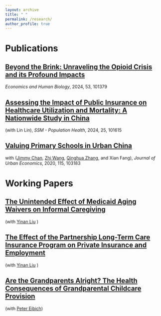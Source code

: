 ```yaml
---
layout: archive
title: " "
permalink: /research/
author_profile: true
---
```


Publications
======
## [Beyond the Brink: Unraveling the Opioid Crisis and its Profound Impacts](https://doi.org/10.1016/j.ehb.2024.101379)
 _Economics and Human Biology_, 2024, 53, 101379
## [Assessing the Impact of Public Insurance on Healthcare Utilization and Mortality: A Nationwide Study in China](https://doi.org/10.1016/j.ssmph.2024.101615) 
(with Lin Lin), _SSM - Population Health_, 2024, 25, 101615
## [Valuing Primary Schools in Urban China](https://doi.org/10.1016/j.jue.2019.103183)
with ([Jimmy Chan](https://jimmyhingchan.weebly.com/), [Zhi Wang](https://zhiwang2013brownecon.weebly.com/), [Qinghua Zhang](https://en.gsm.pku.edu.cn/conjsxq.jsp?urltype=tree.TreeTempUrl&wbtreeid=1099&user_id=zhangq), and Xian Fang), _Journal of Urban Economics_, 2020, 115, 103183

<!-- We study the effect of school quality on housing prices in urban China. Our objective is to provide an estimate of the school quality premium based on the best available data. To account for unobserved neighborhood characteristics, we adopt the boundary-discontinuity design of Black (1999) and the matching strategy proposed by Fack and Grenet (2010). The results suggest that parents value public primary schools that have outstanding records in academic tournaments. The school-quality premium is highly non-linear. While a tournament superstar—a school above the 90th percentile in tournament performance—causes housing prices in its neighborhood to increase by 14 percent, or about 430,000RMB ($60,648), the price difference between non-superstar schools is small.

[Graphs of education in China](https://emmazai.github.io/files/EducationinChina.pdf)  -->


Working Papers
======
## [The Unintended Effect of Medicaid Aging Waivers on Informal Caregiving](https://emmazai.github.io/files/MAW_care.pdf)

(with [Yinan Liu](https://www.ynliu.com/) )

<!-- ## [Does Aging at Home Make Older Adults Healthy: Evidence from Medicaid Home and Community-Based Services](https://emmazai.github.io/files/hcbs_health.pdf)

(with [Yinan Liu](https://www.ynliu.com/) )  -->

## [The Effect of the Partnership Long-Term Care Insurance Program on Private Insurance and Employment](https://emmazai.github.io/files/pltc_employment.pdf) 

(with [Yinan Liu](https://www.ynliu.com/) ) 

<!--## [The Role of Supply Responses in Public Insurance Expansion: Evidence from China's New Cooperative Medical Scheme](https://emmazai.github.io/files/ncms_track.pdf) 

(with [Lin Lin](https://faculty.ecnu.edu.cn/_s35/ll2_en_17023/main.psp)) -->
## [Are the Grandparents Alright? The Health Consequences of Grandparental Childcare Provision](https://emmazai.github.io/files/The_Effect_of_Grandparenting_on_Health.pdf) 
(with [Peter Eibich](https://sites.google.com/site/eibichpe/home))



